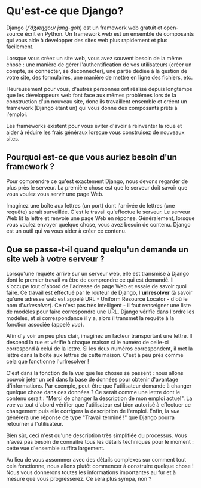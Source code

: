 # Qu'est-ce que Django?

Django (*/ˈdʒæŋɡoʊ/ jang-goh*) est un framework web gratuit et open-source écrit en Python. Un framework web est un ensemble de composants qui vous aide à développer des sites web plus rapidement et plus facilement.

Lorsque vous créez un site web, vous avez souvent besoin de la même chose : une manière de gérer l'authentification de vos utilisateurs (créer un compte, se connecter, se déconnecter), une partie dédiée à la gestion de votre site, des formulaires, une manière de mettre en ligne des fichiers, etc.

Heureusement pour vous, d'autres personnes ont réalisé depuis longtemps que les développeurs web font face aux mêmes problèmes lors de la construction d'un nouveau site, donc ils travaillent ensemble et créent un framework (Django étant un) qui vous donne des composants prêts à l'emploi.

Les frameworks existent pour vous éviter d'avoir à réinventer la roue et aider à réduire les frais généraux lorsque vous construisez de nouveaux sites.

## Pourquoi est-ce que vous auriez besoin d'un framework ?

Pour comprendre ce qu'est exactement Django, nous devons regarder de plus près le serveur. La première chose est que le serveur doit savoir que vous voulez vous servir une page Web.

Imaginez une boîte aux lettres (un port) dont l'arrivée de lettres (une requête) serait surveillée. C'est le travail qu'effectue le serveur. Le serveur Web lit la lettre et renvoie une page Web en réponse. Généralement, lorsque vous voulez envoyer quelque chose, vous avez besoin de contenu. Django est un outil qui va vous aider à créer ce contenu.

## Que se passe-t-il quand quelqu'un demande un site web à votre serveur ?

Lorsqu'une requête arrive sur un serveur web, elle est transmise à Django dont le premier travail va être de comprendre ce qui est demandé. Il s'occupe tout d'abord de l'adresse de page Web et essaie de savoir quoi faire. Ce travail est effectué par le routeur de Django, l'**urlresolver** (à savoir qu'une adresse web est appelé URL - Uniform Resource Locator - d'où le nom d'*urlresolver*). Ce n'est pas très intelligent - il faut renseigner une liste de modèles pour faire correspondre une URL. Django vérifie dans l'ordre les modèles, et si correspondance il y a, alors il transmet la requête à la fonction associée (appelé *vue*).

Afin d'y voir un peu plus clair, imaginez un facteur transportant une lettre. Il descend la rue et vérifie à chaque maison si le numéro de celle-ci correspond à celui de la lettre. Si les deux numéros correspondent, il met la lettre dans la boîte aux lettres de cette maison. C'est à peu près comme cela que fonctionne l'urlresolver !

C'est dans la fonction de la *vue* que les choses se passent : nous allons pouvoir jeter un œil dans la base de données pour obtenir d'avantage d'informations. Par exemple, peut-être que l'utilisateur demande à changer quelque chose dans ces données ? Ce serait comme une lettre dont le contenu serait : "Merci de changer la description de mon emploi actuel". La *vue* va tout d'abord vérifier que l'utilisateur est bien autorisé à effectuer ce changement puis elle corrigera la description de l'emploi. Enfin, la *vue* générera une réponse de type "Travail terminé !" que Django pourra retourner à l'utilisateur.

Bien sûr, ceci n'est qu'une description très simplifiée du processus. Vous n'avez pas besoin de connaître tous les détails techniques pour le moment : cette vue d'ensemble suffira largement.

Au lieu de vous assommer avec des détails complexes sur comment tout cela fonctionne, nous allons plutôt commencer à construire quelque chose ! Nous vous donnerons toutes les informations importantes au fur et à mesure que vous progresserez. Ce sera plus sympa, non ?
